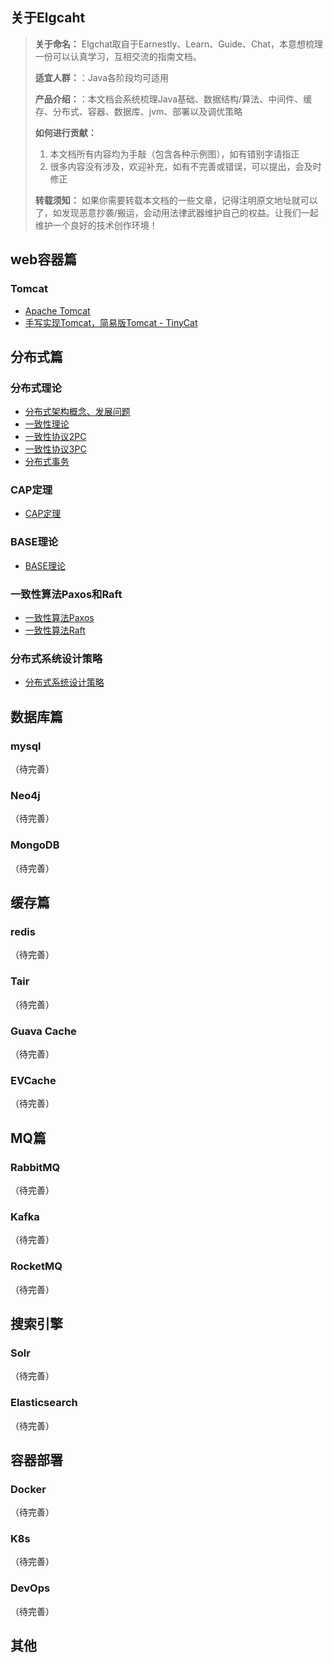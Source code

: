 ## 关于Elgcaht

> **关于命名：** Elgchat取自于Earnestly、Learn、Guide、Chat，本意想梳理一份可以认真学习，互相交流的指南文档。
> 
> **适宜人群：**：Java各阶段均可适用
> 
> **产品介绍：**：本文档会系统梳理Java基础、数据结构/算法、中间件、缓存、分布式、容器、数据库、jvm、部署以及调优策略
> 
> **如何进行贡献：** 
>   1. 本文档所有内容均为手敲（包含各种示例图），如有错别字请指正
>   2. 很多内容没有涉及，欢迎补充，如有不完善或错误，可以提出，会及时修正
>   
> **转载须知：** 如果你需要转载本文档的一些文章，记得注明原文地址就可以了，如发现恶意抄袭/搬运，会动用法律武器维护自己的权益。让我们一起维护一个良好的技术创作环境！


<!-- ## Java篇
### 基础
  （待完善）
### 容器
  （待完善）
### 多线程
  （待完善）
### 锁
  （待完善）
### JVM
  （待完善）
## 数据结构与算法
### 数据结构
  （待完善）
### 算法
  （待完善）
## 框架篇
### MyBatis
  （待完善）
### Spring
  （待完善）
### Spring MVC
  （待完善）
### zookeeper
  （待完善）
### Dubbo
  （待完善）
### Spring clould
  （待完善） -->
## web容器篇
### Tomcat
  * [Apache Tomcat](docs/web%20container/Apache%20Tomcat.md)
  * [手写实现Tomcat，简易版Tomcat -  TinyCat](https://github.com/elgchat/TinyCat)
  
## 分布式篇
### 分布式理论
  * [分布式架构概念、发展问题](docs/distributed/分布式架构概念、发展问题.md)
  * [一致性理论](docs/distributed/一致性理论.md)
  * [一致性协议2PC](docs/distributed/一致性协议2PC.md)
  * [一致性协议3PC](docs/distributed/一致性协议3PC.md)
  * [分布式事务](docs/distributed/分布式事务.md)
  
### CAP定理

  * [CAP定理](docs/distributed/分布式CAP定理.md)

### BASE理论

  * [BASE理论](docs/distributed/分布式BASE理论.md)

### 一致性算法Paxos和Raft 
  
  * [一致性算法Paxos](docs/distributed/一致性算法Paxos.md)
  * [一致性算法Raft](docs/distributed/一致性算法Raft.md)

### 分布式系统设计策略

  * [分布式系统设计策略](docs/distributed/分布式系统设计策略.md)

## 数据库篇
### mysql
  （待完善）
### Neo4j
  （待完善）
### MongoDB
  （待完善）
## 缓存篇
### redis
  （待完善）
### Tair
  （待完善）
### Guava Cache
  （待完善）
### EVCache
  （待完善）
## MQ篇
### RabbitMQ
  （待完善）
### Kafka
  （待完善）
### RocketMQ
  （待完善）
## 搜索引擎
### Solr
  （待完善）
### Elasticsearch
  （待完善）
## 容器部署
### Docker
  （待完善）
### K8s
  （待完善）
### DevOps
  （待完善）
## 其他




